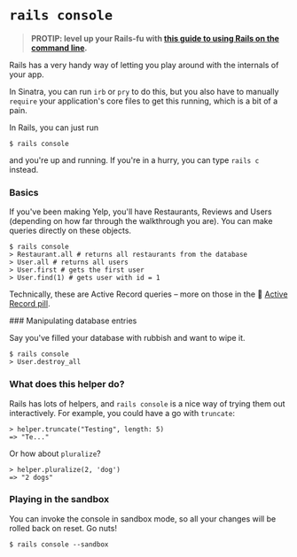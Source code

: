 # `rails console`

> **PROTIP: level up your Rails-fu with [this guide to using Rails on the command line](http://guides.rubyonrails.org/command_line.html).**

Rails has a very handy way of letting you play around with the internals of your app.

In Sinatra, you can run `irb` or `pry` to do this, but you also have to manually `require` your application's core files to get this running, which is a bit of a pain.

In Rails, you can just run 

`$ rails console`

and you're up and running. If you're in a hurry, you can type `rails c` instead. 

### Basics

If you've been making Yelp, you'll have Restaurants, Reviews and Users (depending on how far through the walkthrough you are). You can make queries directly on these objects.

```shell
$ rails console
> Restaurant.all # returns all restaurants from the database
> User.all # returns all users
> User.first # gets the first user
> User.find(1) # gets user with id = 1
```

Technically, these are Active Record queries – more on those in the :pill: [Active Record pill](pills/activerecord.md).

### Manipulating database entries

Say you've filled your database with rubbish and want to wipe it.

```shell
$ rails console
> User.destroy_all
```

### What does this helper do?

Rails has lots of helpers, and `rails console` is a nice way of trying them out interactively. For example, you could have a go with `truncate`:

```shell
> helper.truncate("Testing", length: 5)
=> "Te..."
```

Or how about `pluralize`?

```shell
> helper.pluralize(2, 'dog')
=> "2 dogs"
```


### Playing in the sandbox

You can invoke the console in sandbox mode, so all your changes will be rolled back on reset. Go nuts!

```shell
$ rails console --sandbox
```

